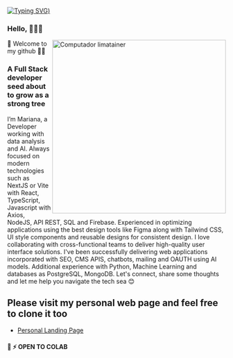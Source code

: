 [![Typing SVG](https://readme-typing-svg.demolab.com?font=Fira+Code&size=35&pause=1000&color=F6F753&width=700&lines=Hello%2C+this+is+Mariana+Lima;I'm+a+FullStack+Web+Developer))](https://git.io/typing-svg)
### Hello, 👩🏻‍💻
<img src="https://raw.githubusercontent.com/MicaelliMedeiros/micaellimedeiros/master/image/computer-illustration.png" min-width="400px" max-width="400px" width="400px" align="right" alt="Computador limatainer">

🌱 Welcome to my github 👊🏽

### A Full Stack developer seed about to grow as a strong tree
I’m Mariana, a Developer working with data analysis and AI. Always focused on modern technologies such as NextJS or Vite with React, TypeScript, Javascript with Axios, NodeJS, API REST, SQL and Firebase. Experienced in optimizing applications using the best design tools like Figma along with Tailwind CSS, UI style components and reusable designs for consistent design. 
I love collaborating with cross-functional teams to deliver high-quality user interface solutions. I've been successfully delivering web applications incorporated with SEO, CMS APIS, chatbots, mailing and OAUTH using AI models. Additional experience with Python, Machine Learning and databases as PostgreSQL, MongoDB. Let's connect, share some thoughts and let me help you navigate the tech sea 😊

## Please visit my personal web page and feel free to clone it too
 - [Personal Landing Page](https://lima-theta.vercel.app/)
#### 🤖 ⚡ OPEN TO COLAB
